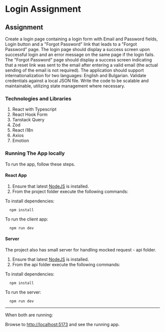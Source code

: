 # Login Assignment

## Assignment

Create a login page containing a login form with Email and Password fields, Login button and a "Forgot Password" link that leads to a "Forgot Password" page. The login page should display a success screen upon successful login and an error message on the same page if the login fails. The "Forgot Password" page should display a success screen indicating that a reset link was sent to the email after entering a valid email (the actual sending of the email is not required). The application should support internationalization for two languages: English and Bulgarian. Validate credentials against a local JSON file. Write the code to be scalable and maintainable, utilizing state management where necessary.

### Technologies and Libraries

1. React with Typescript
2. React Hook Form
3. Tanstack Query
4. Zod
5. React i18n
6. Axios
7. Emotion

### Running The App locally

To run the app, follow these steps.

#### React App

1. Ensure that latest [NodeJS](http://nodejs.org/) is installed.
2. From the project folder execute the following commands:

To install dependencies:

```shell
  npm install
```

To run the client app:

```shell
  npm run dev
```

#### Server

The project also has small server for handling mocked request - api folder.

1. Ensure that latest [NodeJS](http://nodejs.org/) is installed.
2. From the api folder execute the following commands:

To install dependencies:

```shell
  npm install
```

To run the server:

```shell
  npm run dev
```

---

When both are running:

Browse to [http://localhost:5173](http://localhost:5173) and see the running app.
